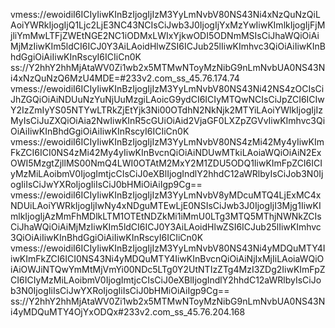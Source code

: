 vmess://ewoidiI6ICIyIiwKInBzIjogIjIzM3YyLmNvbV80NS43Ni4xNzQuNzQiLAoiYWRkIjogIjQ1Ljc2LjE3NC43NCIsCiJwb3J0IjogIjYxMzYwIiwKImlkIjogIjFjMjliYmMwLTFjZWEtNGE2NC1iODMxLWIxYjkwODI5ODNmMSIsCiJhaWQiOiAiMjMzIiwKIm5ldCI6ICJ0Y3AiLAoidHlwZSI6ICJub25lIiwKImhvc3QiOiAiIiwKInBhdGgiOiAiIiwKInRscyI6ICIiCn0K
ss://Y2hhY2hhMjAtaWV0Zi1wb2x5MTMwNToyMzNibG9nLmNvbUA0NS43Ni4xNzQuNzQ6MzU4MDE=#233v2.com_ss_45.76.174.74
vmess://ewoidiI6ICIyIiwKInBzIjogIjIzM3YyLmNvbV80NS43Ni42NS4zOCIsCiJhZGQiOiAiNDUuNzYuNjUuMzgiLAoicG9ydCI6ICIyMTQwNCIsCiJpZCI6ICIwY2IzZmIyYS05NTYwLTRkZjEtYjk3Ni00OTdhN2NkNjk2MTYiLAoiYWlkIjogIjIzMyIsCiJuZXQiOiAia2NwIiwKInR5cGUiOiAid2VjaGF0LXZpZGVvIiwKImhvc3QiOiAiIiwKInBhdGgiOiAiIiwKInRscyI6ICIiCn0K
vmess://ewoidiI6ICIyIiwKInBzIjogIjIzM3YyLmNvbV80NS4zMi42My4yIiwKImFkZCI6ICI0NS4zMi42My4yIiwKInBvcnQiOiAiNDUwMTkiLAoiaWQiOiAiN2ExOWI5MzgtZjllMS00NmQ4LWI0OTAtM2MxY2M1ZDU5ODQ1IiwKImFpZCI6ICIyMzMiLAoibmV0IjogImtjcCIsCiJ0eXBlIjogIndlY2hhdC12aWRlbyIsCiJob3N0IjogIiIsCiJwYXRoIjogIiIsCiJ0bHMiOiAiIgp9Cg==
vmess://ewoidiI6ICIyIiwKInBzIjogIjIzM3YyLmNvbV8yMDcuMTQ4LjExMC4xNDUiLAoiYWRkIjogIjIwNy4xNDguMTEwLjE0NSIsCiJwb3J0IjogIjI3Mjg1IiwKImlkIjogIjAzMmFhMDlkLTM1OTEtNDZkMi1iMmU0LTg3MTQ5MThjNWNkZCIsCiJhaWQiOiAiMjMzIiwKIm5ldCI6ICJ0Y3AiLAoidHlwZSI6ICJub25lIiwKImhvc3QiOiAiIiwKInBhdGgiOiAiIiwKInRscyI6ICIiCn0K
vmess://ewoidiI6ICIyIiwKInBzIjogIjIzM3YyLmNvbV80NS43Ni4yMDQuMTY4IiwKImFkZCI6ICI0NS43Ni4yMDQuMTY4IiwKInBvcnQiOiAiNjIxMjIiLAoiaWQiOiAiOWJiNTQwYmMtMjVmYi00NDc5LTg0Y2UtNTIzZTg4MzI3ZDg2IiwKImFpZCI6ICIyMzMiLAoibmV0IjogImtjcCIsCiJ0eXBlIjogIndlY2hhdC12aWRlbyIsCiJob3N0IjogIiIsCiJwYXRoIjogIiIsCiJ0bHMiOiAiIgp9Cg==
ss://Y2hhY2hhMjAtaWV0Zi1wb2x5MTMwNToyMzNibG9nLmNvbUA0NS43Ni4yMDQuMTY4OjYxODQx#233v2.com_ss_45.76.204.168
